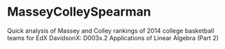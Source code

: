 # MasseyColleySpearman
Quick analysis of Massey and Colley rankings of 2014 college basketball teams for EdX DavidsonX: D003x.2 Applications of Linear Algebra (Part 2)

